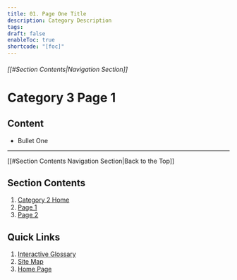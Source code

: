```yaml
---
title: 01. Page One Title
description: Category Description
tags:
draft: false
enableToc: true
shortcode: "[foc]"
---
```

###### [[#Section Contents|Navigation Section]]
# Category 3 Page 1

## Content
- Bullet One

---
[[#Section Contents Navigation Section|Back to the Top]]
## Section Contents
1. [Category 2 Home](02-category-2/index.md)
2. [Page 1](02-category-2/content-page-1.md)
3. [Page 2](02-category-2/content-page-2.md)
## Quick Links
1. [Interactive Glossary](00-welcome/9-glossary.md)
2. [Site Map](00-welcome/10-site-map.md)
3. [Home Page](index.md)